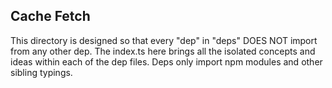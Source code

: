 ## Cache Fetch

This directory is designed so that every "dep" in "deps" DOES NOT import from any other dep. The index.ts here brings all the isolated concepts and ideas within each of the dep files. Deps only import npm modules and other sibling typings.
